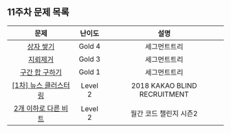 ## 11주차 문제 목록

|                                           문제                                           | 난이도  |             설명             |
| :--------------------------------------------------------------------------------------: | :-----: | :--------------------------: |
|                    [상자 쌓기](https://www.acmicpc.net/problem/1905)                     | Gold 4  |         세그먼트트리         |
|                     [지뢰제거](https://www.acmicpc.net/problem/9077)                     | Gold 3  |         세그먼트트리         |
|                  [구간 합 구하기](https://www.acmicpc.net/problem/2042)                  | Gold 1  |         세그먼트트리         |
| [[1차] 뉴스 클러스터링](https://school.programmers.co.kr/learn/courses/30/lessons/17677) | Level 2 | 2018 KAKAO BLIND RECRUITMENT |
| [2개 이하로 다른 비트](https://school.programmers.co.kr/learn/courses/30/lessons/77885)  | Level 2 |    월간 코드 챌린지 시즌2    |
